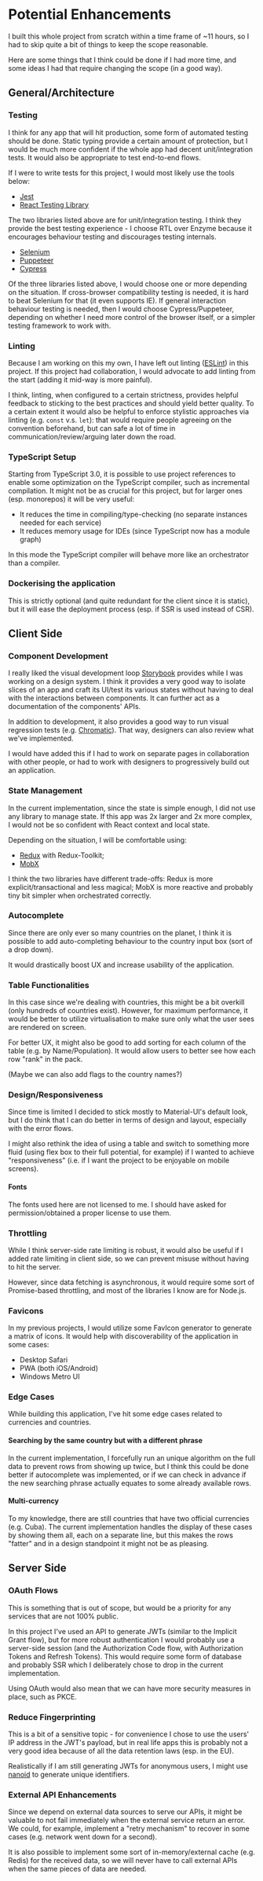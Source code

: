 # Potential Enhancements

I built this whole project from scratch within a time frame of ~11 hours,
so I had to skip quite a bit of things to keep the scope reasonable.

Here are some things that I think could be done if I had more time,
and some ideas I had that require changing the scope (in a good way).

## General/Architecture

### Testing

I think for any app that will hit production, some form of automated testing should be done.
Static typing provide a certain amount of protection, but I would be much more confident if the whole app had decent unit/integration tests.
It would also be appropriate to test end-to-end flows.

If I were to write tests for this project, I would most likely use the tools below:

- [Jest](https://jestjs.io/)
- [React Testing Library](https://testing-library.com/react)

The two libraries listed above are for unit/integration testing.
I think they provide the best testing experience -
I choose RTL over Enzyme because it encourages behaviour testing and discourages testing internals.

- [Selenium](https://www.selenium.dev/)
- [Puppeteer](https://pptr.dev/)
- [Cypress](https://www.cypress.io/)

Of the three libraries listed above, I would choose one or more depending on the situation.
If cross-browser compatibility testing is needed, it is hard to beat Selenium for that (it even supports IE).
If general interaction behaviour testing is needed, then I would choose Cypress/Puppeteer,
depending on whether I need more control of the browser itself, or a simpler testing framework to work with.

### Linting

Because I am working on this my own, I have left out linting ([ESLint](https://eslint.org/)) in this project.
If this project had collaboration, I would advocate to add linting from the start (adding it mid-way is more painful).

I think, linting, when configured to a certain strictness, provides helpful feedback to sticking to the best practices and should yield better quality.
To a certain extent it would also be helpful to enforce stylistic approaches via linting (e.g. `const` v.s. `let`):
that would require people agreeing on the convention beforehand,
but can safe a lot of time in communication/review/arguing later down the road.

### TypeScript Setup

Starting from TypeScript 3.0, it is possible to use project references to enable some optimization on the TypeScript compiler, such as incremental compilation.
It might not be as crucial for this project, but for larger ones (esp. monorepos) it will be very useful:

- It reduces the time in compiling/type-checking (no separate instances needed for each service)
- It reduces memory usage for IDEs (since TypeScript now has a module graph)

In this mode the TypeScript compiler will behave more like an orchestrator than a compiler.

### Dockerising the application

This is strictly optional (and quite redundant for the client since it is static),
but it will ease the deployment process (esp. if SSR is used instead of CSR).

## Client Side

### Component Development

I really liked the visual development loop [Storybook](https://storybook.js.org/) provides while I was working on a design system.
I think it provides a very good way to isolate slices of an app and craft its UI/test its various states without having to deal with the interactions between components.
It can further act as a documentation of the components' APIs.

In addition to development, it also provides a good way to run visual regression tests (e.g. [Chromatic](https://www.chromatic.com/)).
That way, designers can also review what we've implemented.

I would have added this if I had to work on separate pages in collaboration with other people,
or had to work with designers to progressively build out an application.

### State Management

In the current implementation, since the state is simple enough, I did not use any library to manage state.
If this app was 2x larger and 2x more complex, I would not be so confident with React context and local state.

Depending on the situation, I will be comfortable using:

- [Redux](https://redux.js.org/) with Redux-Toolkit;
- [MobX](https://mobx.js.org/)

I think the two libraries have different trade-offs:
Redux is more explicit/transactional and less magical;
MobX is more reactive and probably tiny bit simpler when orchestrated correctly.

### Autocomplete

Since there are only ever so many countries on the planet,
I think it is possible to add auto-completing behaviour to the country input box (sort of a drop down).

It would drastically boost UX and increase usability of the application.

### Table Functionalities

In this case since we're dealing with countries, this might be a bit overkill (only hundreds of countries exist).
However, for maximum performance, it would be better to utilize virtualisation to make sure only what the user sees are rendered on screen.

For better UX, it might also be good to add sorting for each column of the table (e.g. by Name/Population).
It would allow users to better see how each row "rank" in the pack.

(Maybe we can also add flags to the country names?)

### Design/Responsiveness

Since time is limited I decided to stick mostly to Material-UI's default look,
but I do think that I can do better in terms of design and layout,
especially with the error flows.

I might also rethink the idea of using a table and switch to something more fluid (using flex box to their full potential, for example) if I wanted to achieve "responsiveness"
(i.e. if I want the project to be enjoyable on mobile screens).

#### Fonts

The fonts used here are not licensed to me.
I should have asked for permission/obtained a proper license to use them.

### Throttling

While I think server-side rate limiting is robust, it would also be useful if I added rate limiting in client side,
so we can prevent misuse without having to hit the server.

However, since data fetching is asynchronous, it would require some sort of Promise-based throttling,
and most of the libraries I know are for Node.js.

### Favicons

In my previous projects, I would utilize some FavIcon generator to generate a matrix of icons.
It would help with discoverability of the application in some cases:

- Desktop Safari
- PWA (both iOS/Android)
- Windows Metro UI

### Edge Cases

While building this application, I've hit some edge cases related to currencies and countries.

#### Searching by the same country but with a different phrase

In the current implementation, I forcefully run an unique algorithm on the full data to prevent rows from showing up twice,
but I think this could be done better if autocomplete was implemented,
or if we can check in advance if the new searching phrase actually equates to some already available rows.

#### Multi-currency

To my knowledge, there are still countries that have two official currencies (e.g. Cuba).
The current implementation handles the display of these cases by showing them all, each on a separate line,
but this makes the rows "fatter" and in a design standpoint it might not be as pleasing.

## Server Side

### OAuth Flows

This is something that is out of scope, but would be a priority for any services that are not 100% public.

In this project I've used an API to generate JWTs (similar to the Implicit Grant flow),
but for more robust authentication I would probably use a server-side session (and the Authorization Code flow, with Authorization Tokens and Refresh Tokens).
This would require some form of database and probably SSR which I deliberately chose to drop in the current implementation.

Using OAuth would also mean that we can have more security measures in place, such as PKCE.

### Reduce Fingerprinting

This is a bit of a sensitive topic - for convenience I chose to use the users' IP address in the JWT's payload,
but in real life apps this is probably not a very good idea because of all the data retention laws (esp. in the EU).

Realistically if I am still generating JWTs for anonymous users, I might use [nanoid](https://github.com/ai/nanoid) to generate unique identifiers.

### External API Enhancements

Since we depend on external data sources to serve our APIs,
it might be valuable to not fail immediately when the external service return an error.
We could, for example, implement a "retry mechanism" to recover in some cases (e.g. network went down for a second).

It is also possible to implement some sort of in-memory/external cache (e.g. Redis) for the received data,
so we will never have to call external APIs when the same pieces of data are needed.
